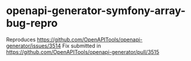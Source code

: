# openapi-generator-symfony-array-bug-repro

Reproduces https://github.com/OpenAPITools/openapi-generator/issues/3514
Fix submitted in https://github.com/OpenAPITools/openapi-generator/pull/3515
